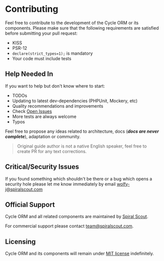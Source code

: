 # Contributing
Feel free to contribute to the development of the Cycle ORM or its components.
Please make sure that the following requirements are satisfied before submitting your pull request:

* KISS
* PSR-12
* `declare(strict_types=1);` is mandatory
* Your code must include tests

## Help Needed In
If you want to help but don't know where to start:

* TODOs
* Updating to latest dev-dependencies (PHPUnit, Mockery, etc)
* Quality recommendations and improvements
* Check [Open Issues](https://github.com/cycle/_______/issues)
* More tests are always welcome
* Typos

Feel free to propose any ideas related to architecture, docs (___docs are never complete___),  adaptation or community.

> Original guide author is not a native English speaker, feel free to create PR for any text corrections.

## Critical/Security Issues
If you found something which shouldn't be there or a bug which opens a security hole please let me know immediately by email
[wolfy-j@spiralscout.com](mailto:team@spiralscout.com)

## Official Support
Cycle ORM and all related components are maintained by [Spiral Scout](https://spiralscout.com/).

For commercial support please contact team@spiralscout.com.

## Licensing
Cycle ORM and its components will remain under [MIT license](/LICENSE) indefinitely.
